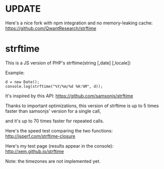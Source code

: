 UPDATE
======

Here's a nice fork with npm integration and no memory-leaking cache: https://github.com/QwantResearch/strftime


strftime
========

This is a JS version of PHP's strftime(string [,date] [,locale])


Example:

    d = new Date();
    console.log(strftime("%Y/%m/%d %H:%M", d));


It's inspired by this API: https://github.com/samsonjs/strftime

Thanks to important optimizations, this version of strftime is up to 5 times faster than samsonjs' version for a single call,

and it's up to 70 times faster for repeated calls.

Here's the speed test comparing the two functions: http://jsperf.com/strftime-closure

Here's my test page (results appear in the console): http://xem.github.io/strftime


Note: the timezones are not implemented yet.
